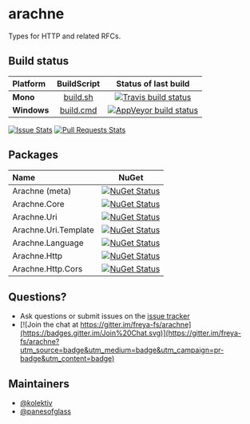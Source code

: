 # arachne

Types for HTTP and related RFCs.

## Build status

| Platform |  BuildScript | Status of last build |
| :------ | :------: | :------: |
| **Mono** | [build.sh](https://github.com/freya-fs/arachne/blob/master/build.sh) | [![Travis build status](https://travis-ci.org/freya-fs/arachne.svg?branch=master)](https://travis-ci.org/freya-fs/arachne) |
| **Windows** | [build.cmd](https://github.com/freya-fs/arachne/blob/master/build.cmd) | [![AppVeyor build status](https://ci.appveyor.com/api/projects/status/9wk7ybt2q237h4l8/branch/master?svg=true)](https://ci.appveyor.com/project/freyafs/arachne/branch/master) |

[![Issue Stats][badge-issue-stats]][link-issue-stats] [![Pull Requests Stats][badge-pr-stats]][link-issue-stats]

## Packages

| Name | NuGet |
| :------ | :------: |
| Arachne (meta) | [![NuGet Status](http://img.shields.io/nuget/v/Arachne.svg?style=flat)](https://www.nuget.org/packages/Arachne/) |
| Arachne.Core | [![NuGet Status](http://img.shields.io/nuget/v/Arachne.Core.svg?style=flat)](https://www.nuget.org/packages/Arachne.Core/) |
| Arachne.Uri | [![NuGet Status](http://img.shields.io/nuget/v/Arachne.Uri.svg?style=flat)](https://www.nuget.org/packages/Arachne.Uri/) |
| Arachne.Uri.Template | [![NuGet Status](http://img.shields.io/nuget/v/Arachne.Uri.Template.svg?style=flat)](https://www.nuget.org/packages/Arachne.Uri.Template/) |
| Arachne.Language | [![NuGet Status](http://img.shields.io/nuget/v/Arachne.Language.svg?style=flat)](https://www.nuget.org/packages/Arachne.Language/) |
| Arachne.Http | [![NuGet Status](http://img.shields.io/nuget/v/Arachne.Http.svg?style=flat)](https://www.nuget.org/packages/Arachne.Http/) |
| Arachne.Http.Cors | [![NuGet Status](http://img.shields.io/nuget/v/Arachne.Http.Cors.svg?style=flat)](https://www.nuget.org/packages/Arachne.Http.Cors/) |

## Questions?

* Ask questions or submit issues on the [issue tracker](https://github.com/freya-fs/arachne/issues)
* [![Join the chat at https://gitter.im/freya-fs/arachne](https://badges.gitter.im/Join%20Chat.svg)](https://gitter.im/freya-fs/arachne?utm_source=badge&utm_medium=badge&utm_campaign=pr-badge&utm_content=badge)

## Maintainers

* [@kolektiv](https://github.com/kolektiv)
* [@panesofglass](https://github.com/panesofglass)

 [badge-pr-stats]: http://www.issuestats.com/github/freya-fs/arachne/badge/pr
 [badge-issue-stats]: http://www.issuestats.com/github/freya-fs/arachne/badge/issue
 [link-issue-stats]: http://www.issuestats.com/github/freya-fs/arachne
